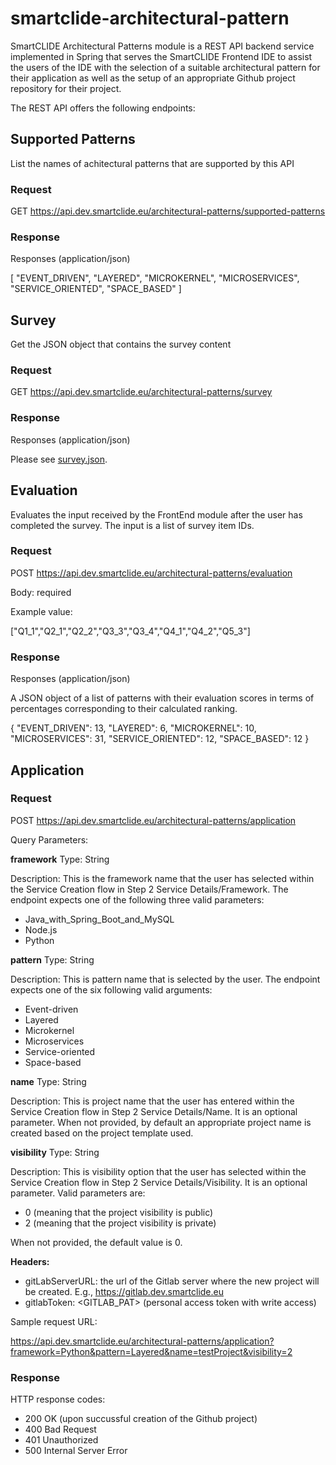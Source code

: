 # smartclide-architectural-pattern

SmartCLIDE Architectural Patterns module is a REST API backend service implemented in Spring that serves the SmartCLIDE Frontend IDE to assist the users of the IDE with the selection of a suitable architectural pattern for their application as well as the setup of an appropriate Github project repository for their project.

The REST API offers the following endpoints:

## Supported Patterns

List the names of achitectural patterns that are supported by this API

### Request

GET https://api.dev.smartclide.eu/architectural-patterns/supported-patterns

### Response

Responses (application/json)

[
    "EVENT_DRIVEN",
    "LAYERED",
    "MICROKERNEL",
    "MICROSERVICES",
    "SERVICE_ORIENTED",
    "SPACE_BASED"
]

## Survey

Get the JSON object that contains the survey content

### Request

GET https://api.dev.smartclide.eu/architectural-patterns/survey

### Response

Responses (application/json)

Please see [survey.json](src/main/resources/jsonfiles/survey.json).

## Evaluation

Evaluates the input received by the FrontEnd module after the user has completed the survey. The input is a list of survey item IDs.

### Request

POST https://api.dev.smartclide.eu/architectural-patterns/evaluation

Body: required

Example value:

["Q1_1","Q2_1","Q2_2","Q3_3","Q3_4","Q4_1","Q4_2","Q5_3"]
 
### Response

Responses (application/json) 

A JSON object of a list of patterns with their evaluation scores in terms of percentages corresponding to their calculated ranking.

{
    "EVENT_DRIVEN": 13, 
    "LAYERED": 6,
    "MICROKERNEL": 10,
    "MICROSERVICES": 31,
    "SERVICE_ORIENTED": 12,
    "SPACE_BASED": 12
}

## Application

### Request

POST  https://api.dev.smartclide.eu/architectural-patterns/application 

Query Parameters:

**framework**
Type: String

Description: This is the framework name that the user has selected within the Service Creation flow in Step 2 Service Details/Framework. The endpoint expects one of the following three valid parameters:

- Java_with_Spring_Boot_and_MySQL
- Node.js
- Python

**pattern**
Type: String

Description: This is pattern name that is selected by the user. The endpoint expects one of the six following valid arguments:

- Event-driven
- Layered
- Microkernel
- Microservices
- Service-oriented
- Space-based

**name**
Type: String

Description: This is project name that the user has entered within the Service Creation flow in Step 2 Service Details/Name. It is an optional parameter.
When not provided, by default an appropriate project name is created based on the project template used.

**visibility** 
Type: String

Description: This is visibility option that the user has selected within the Service Creation flow in Step 2 Service Details/Visibility. It is an optional parameter. Valid parameters are:

- 0 (meaning that the project visibility is public)
- 2 (meaning that the project visibility is private)

When not provided, the default value is 0. 

**Headers:**
- gitLabServerURL: the url of the Gitlab server where the new project will be created. E.g., https://gitlab.dev.smartclide.eu
- gitlabToken: <GITLAB_PAT> (personal access token with write access)

Sample request URL:
 
https://api.dev.smartclide.eu/architectural-patterns/application?framework=Python&pattern=Layered&name=testProject&visibility=2

### Response 

HTTP response codes:
- 200 OK (upon succussful creation of the Github project)
- 400 Bad Request
- 401 Unauthorized
- 500 Internal Server Error
